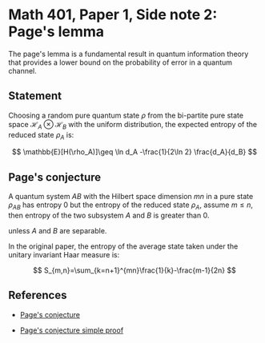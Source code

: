 # Math 401, Paper 1, Side note 2: Page's lemma

The page's lemma is a fundamental result in quantum information theory that provides a lower bound on the probability of error in a quantum channel.

## Statement

Choosing a random pure quantum state $\rho$ from the bi-partite pure state space $\mathcal{H}_A\otimes\mathcal{H}_B$ with the uniform distribution, the expected entropy of the reduced state $\rho_A$ is:

$$
\mathbb{E}[H(\rho_A)]\geq \ln d_A -\frac{1}{2\ln 2} \frac{d_A}{d_B}
$$

## Page's conjecture

A quantum system $AB$ with the Hilbert space dimension $mn$ in a pure state $\rho_{AB}$ has entropy $0$ but the entropy of the reduced state $\rho_A$, assume $m\leq n$, then entropy of the two subsystem $A$ and $B$ is greater than $0$.

unless $A$ and $B$ are separable.

In the original paper, the entropy of the average state taken under the unitary invariant Haar measure is:

$$
S_{m,n}=\sum_{k=n+1}^{mn}\frac{1}{k}-\frac{m-1}{2n}
$$




## References

- [Page's conjecture](https://journals.aps.org/prl/pdf/10.1103/PhysRevLett.71.1291)

- [Page's conjecture simple proof](https://journals.aps.org/pre/pdf/10.1103/PhysRevE.52.5653)